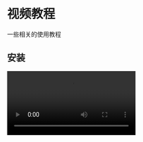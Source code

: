 # 视频教程

一些相关的使用教程

## 安装

<video src='https://qinvideo.org/videos/install.mp4' :poster="$withBase('/video.jpg')" controls></video>
